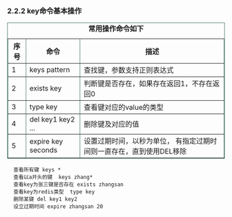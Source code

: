 ### 2.2.2 key命令基本操作
<table border="1" align="center" bordercolor="#4A766E" cellpadding="0" cellspacing="0">
      <caption><strong>常用操作命令如下</strong></caption>
    <tr>
        <th>序号</th>
        <th>命令</th>
        <th>描述</th>
    </tr>
    <tr>
        <td>1</td>
        <td>keys pattern</td>
        <td>查找键，参数⽀持正则表达式</td>
    </tr>
    <tr>
        <td>2</td>
        <td>exists key </td>
        <td>判断键是否存在，如果存在返回1，不存在返回0</td>
    </tr>
    <tr>
        <td>3</td>
        <td>type key</td>
        <td>查看键对应的value的类型</td>
    </tr>
    <tr>
        <td>4</td>
        <td>del key1 key2 ...</td>
        <td>删除键及对应的值</td>
    </tr>
    <tr>
        <td>5</td>
        <td>expire key seconds</td>
        <td>设置过期时间，以秒为单位， 有指定过期时间则⼀直存在，直到使⽤DEL移除</td>
    </tr>
</table>

```
  查看所有键 keys *
  查看以a开头的键  keys zhang*
  查看key为张三键是否存在 exists zhangsan
  查看key为redis类型  type key
  删除某键 del key1 key2
  设立过期时间 expire zhangsan 20
```
